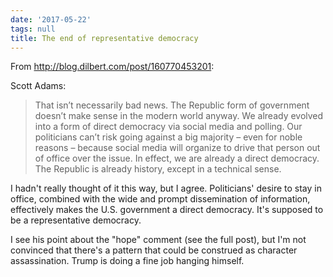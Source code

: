 ```yaml
---
date: '2017-05-22'
tags: null
title: The end of representative democracy
---
```


From http://blog.dilbert.com/post/160770453201:

Scott Adams:

>That isn’t necessarily bad news. The Republic form of government doesn’t make sense in the modern world anyway. We already evolved into a form of direct democracy via social media and polling. Our politicians can’t risk going against a big majority – even for noble reasons – because social media will organize to drive that person out of office over the issue. In effect, we are already a direct democracy. The Republic is already history, except in a technical sense.

I hadn't really thought of it this way, but I agree. Politicians' desire to stay in office, combined with the wide and prompt dissemination of information, effectively makes the U.S. government a direct democracy. It's supposed to be a representative democracy.

I see his point about the "hope" comment (see the full post), but I'm not convinced that there's a pattern that could be construed as character assassination. Trump is doing a fine job hanging himself.
